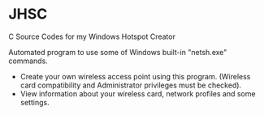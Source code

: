 JHSC
====

C Source Codes for my Windows Hotspot Creator

Automated program to use some of Windows built-in "netsh.exe" commands.
 - Create your own wireless access point using this program. (Wireless card compatibility and Administrator privileges must be checked).
 - View information about your wireless card, network profiles and some settings.
